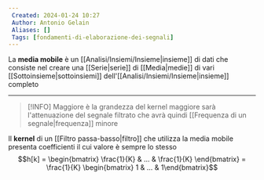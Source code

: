 ```yaml
---
 Created: 2024-01-24 10:27
 Author: Antonio Gelain
 Aliases: []
 Tags: [fondamenti-di-elaborazione-dei-segnali]
---
```


La **media mobile** è un [[Analisi/Insiemi/Insieme|insieme]] di dati che consiste nel creare una [[Serie|serie]] di [[Media|medie]] di vari [[Sottoinsieme|sottoinsiemi]] dell'[[Analisi/Insiemi/Insieme|insieme]] completo

---

>[!INFO] Maggiore è la grandezza del kernel maggiore sarà l'attenuazione del segnale filtrato che avrà quindi [[Frequenza di un segnale|frequenza]] minore

Il **kernel** di un [[Filtro passa-basso|filtro]] che utilizza la media mobile presenta coefficienti il cui valore è sempre lo stesso
$$h[k] = \begin{bmatrix} \frac{1}{K} & ... & \frac{1}{K} \end{bmatrix} = \frac{1}{K} \begin{bmatrix} 1 & ... & 1\end{bmatrix}$$
